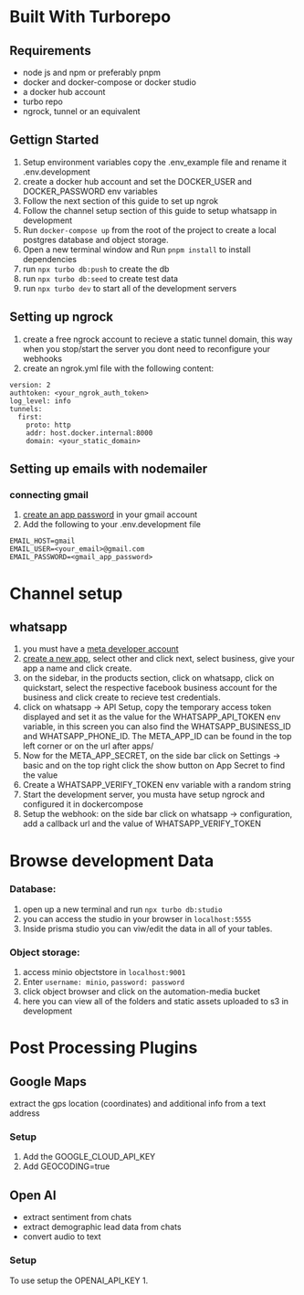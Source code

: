 # Built With Turborepo

## Requirements
- node js and npm or preferably pnpm
- docker and docker-compose or docker studio
- a docker hub account
- turbo repo
- ngrock, tunnel or an equivalent

## Gettign Started
1. Setup environment variables copy the .env_example file and rename it .env.development
2. create a docker hub account and set the DOCKER_USER and DOCKER_PASSWORD env variables
3. Follow the next section of this guide to set up ngrok
4. Follow the channel setup section of this guide to setup whatsapp in development
5. Run `docker-compose up` from the root of the project to create a local postgres database and object storage.
6. Open a new terminal window and Run `pnpm install` to install dependencies
7. run `npx turbo db:push` to create the db
8. run `npx turbo db:seed` to create test data
9. run `npx turbo dev` to start all of the development servers

## Setting up ngrock
1. create a free ngrock account to recieve a static tunnel domain, this way when you stop/start the server you dont need to reconfigure your webhooks
2. create an ngrok.yml file with the following content:
```
version: 2
authtoken: <your_ngrok_auth_token>
log_level: info
tunnels:
  first:
    proto: http
    addr: host.docker.internal:8000
    domain: <your_static_domain>
```

## Setting up emails with nodemailer
### connecting gmail
1. [create an app password](https://security.google.com/settings/security/apppasswords) in your gmail account
2. Add the following to your .env.development file
```
EMAIL_HOST=gmail
EMAIL_USER=<your_email>@gmail.com
EMAIL_PASSWORD=<gmail_app_password>
```

# Channel setup
## whatsapp
1. you must have a [meta developer account](https://developers.facebook.com/docs/development/register/)
2. [create a new app](https://developers.facebook.com/apps/creation/), select other and click next, select business, give your app a name and click create.
3. on the sidebar, in the products section, click on whatsapp, click on quickstart, select the respective facebook business account for the business and click create to recieve test credentials.
4. click on whatsapp -> API Setup, copy the temporary access token displayed and set it as the value for the WHATSAPP_API_TOKEN env variable, in this screen you can also find the WHATSAPP_BUSINESS_ID and WHATSAPP_PHONE_ID. The META_APP_ID can be found in the top left corner or on the url after apps/
5.  Now for the META_APP_SECRET, on the side bar click on Settings -> basic and on the top right click the show button on App Secret to find the value
7. Create a  WHATSAPP_VERIFY_TOKEN env variable with a random string
8. Start the development server, you musta have setup ngrock and configured it in dockercompose
9. Setup the webhook: on the side bar click on whatsapp -> configuration, add a callback url and the value of WHATSAPP_VERIFY_TOKEN

# Browse development Data

### Database: 
1. open up a new terminal and run `npx turbo db:studio`
2. you can access the studio in your browser in `localhost:5555`
3. Inside prisma studio you can viw/edit the data in all of your tables.

### Object storage: 
1. access minio objectstore in `localhost:9001`
2. Enter `username: minio`, `password: password`
3. click object browser and click on the automation-media bucket
4. here you can view all of the folders and static assets uploaded to s3 in development


# Post Processing Plugins

## Google Maps
extract the gps location (coordinates) and additional info from a text address

### Setup
1. Add the GOOGLE_CLOUD_API_KEY 
2. Add GEOCODING=true


## Open AI
- extract sentiment from chats
- extract demographic lead data from chats
- convert audio to text

### Setup
To use setup the OPENAI_API_KEY
1. 

